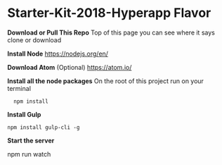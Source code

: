 # Starter-Kit-2018-Hyperapp Flavor

**Download or Pull This Repo**
	Top of this page you can see where it says clone or download

 **Install Node**
	https://nodejs.org/en/

**Download Atom** (Optional)
	https://atom.io/

 **Install all the node packages**
On the root of this project run on your terminal

	  npm install

**Install Gulp**

	npm install gulp-cli -g

**Start the server**

  npm run watch
